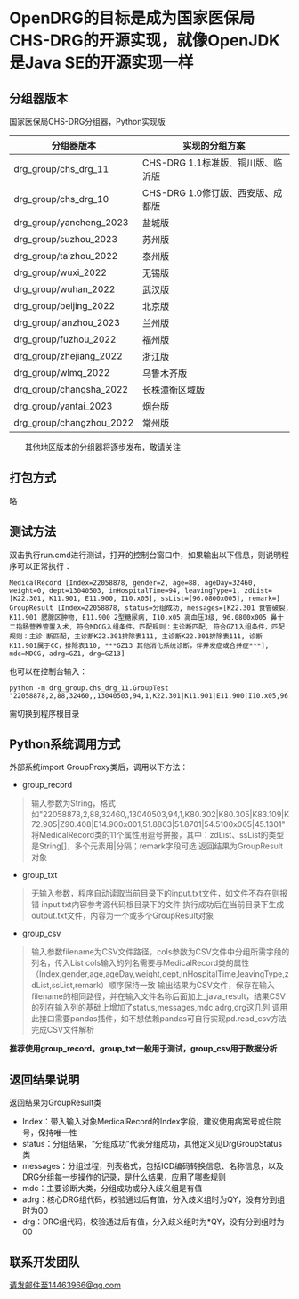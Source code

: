 # OpenDRG的目标是成为国家医保局CHS-DRG的开源实现，就像OpenJDK是Java SE的开源实现一样

## 分组器版本
国家医保局CHS-DRG分组器，Python实现版

|分组器版本|实现的分组方案|
|-|-|
|drg_group/chs_drg_11|CHS-DRG 1.1标准版、铜川版、临沂版|
|drg_group/chs_drg_10|CHS-DRG 1.0修订版、西安版、成都版|
|drg_group/yancheng_2023|盐城版|
|drg_group/suzhou_2023|苏州版|
|drg_group/taizhou_2022|泰州版|
|drg_group/wuxi_2022|无锡版|
|drg_group/wuhan_2022|武汉版|
|drg_group/beijing_2022|北京版|
|drg_group/lanzhou_2023|兰州版|
|drg_group/fuzhou_2022|福州版|
|drg_group/zhejiang_2022|浙江版|
|drg_group/wlmq_2022|乌鲁木齐版|
|drg_group/changsha_2022|长株潭衡区域版|
|drg_group/yantai_2023|烟台版|
|drg_group/changzhou_2022|常州版|

&emsp;&emsp;其他地区版本的分组器将逐步发布，敬请关注

## 打包方式
略

## 测试方法
双击执行run.cmd进行测试，打开的控制台窗口中，如果输出以下信息，则说明程序可以正常执行：
```
MedicalRecord [Index=22058878, gender=2, age=88, ageDay=32460, weight=0, dept=13040503, inHospitalTime=94, leavingType=1, zdList=[K22.301, K11.901, E11.900, I10.x05], ssList=[96.0800x005], remark=]
GroupResult [Index=22058878, status=分组成功, messages=[K22.301 食管破裂, K11.901 腮腺区肿物, E11.900 2型糖尿病, I10.x05 高血压3级, 96.0800x005 鼻十二指肠营养管置入术, 符合MDCG入组条件，匹配规则：主诊断匹配, 符合GZ1入组条件，匹配规则：主诊 断匹配, 主诊断K22.301排除表111, 主诊断K22.301排除表111, 诊断K11.901属于CC，排除表110, ***GZ13 其他消化系统诊断，伴并发症或合并症***], mdc=MDCG, adrg=GZ1, drg=GZ13]
```
也可以在控制台输入：
```
python -m drg_group.chs_drg_11.GroupTest "22058878,2,88,32460,,13040503,94,1,K22.301|K11.901|E11.900|I10.x05,96.0800x005"
```
需切换到程序根目录

## Python系统调用方式
外部系统import GroupProxy类后，调用以下方法：
* group_record
> 输入参数为String，格式如"22058878,2,88,32460,,13040503,94,1,K80.302|K80.305|K83.109|K72.905|Z90.408|E14.900x001,51.8803|51.8701|54.5100x005|45.1301"
将MedicalRecord类的11个属性用逗号拼接，其中：zdList、ssList的类型是String[]，多个元素用|分隔；remark字段可选
返回结果为GroupResult对象
* group_txt
> 无输入参数，程序自动读取当前目录下的input.txt文件，如文件不存在则报错
input.txt内容参考源代码根目录下的文件
执行成功后在当前目录下生成output.txt文件，内容为一个或多个GroupResult对象
* group_csv
> 输入参数filename为CSV文件路径，cols参数为CSV文件中分组所需字段的列名，传入List
cols输入的列名需要与MedicalRecord类的属性（Index,gender,age,ageDay,weight,dept,inHospitalTime,leavingType,zdList,ssList,remark）顺序保持一致
输出结果为CSV文件，保存在输入filename的相同路径，并在输入文件名称后面加上_java_result，结果CSV的列在输入列的基础上增加了status,messages,mdc,adrg,drg这几列
调用此接口需要pandas插件，如不想依赖pandas可自行实现pd.read_csv方法完成CSV文件解析

**推荐使用group_record。group_txt一般用于测试，group_csv用于数据分析**
## 返回结果说明
返回结果为GroupResult类
* Index：带入输入对象MedicalRecord的Index字段，建议使用病案号或住院号，保持唯一性
* status：分组结果，“分组成功”代表分组成功，其他定义见DrgGroupStatus类
* messages：分组过程，列表格式，包括ICD编码转换信息、名称信息，以及DRG分组每一步操作的记录，是什么结果，应用了哪些规则
* mdc：主要诊断大类，分组成功或分入歧义组是有值
* adrg：核心DRG组代码，校验通过后有值，分入歧义组时为QY，没有分到组时为00
* drg：DRG组代码，校验通过后有值，分入歧义组时为*QY，没有分到组时为00

## 联系开发团队
请发邮件至14463966@qq.com
